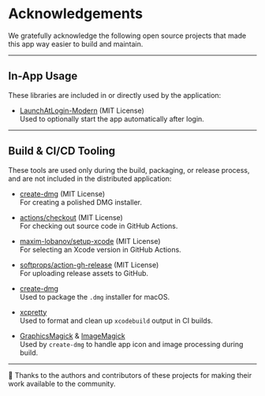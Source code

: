 # Acknowledgements

We gratefully acknowledge the following open source projects that made this app way easier to build and maintain.  

---

## In-App Usage
These libraries are included in or directly used by the application:

- [LaunchAtLogin-Modern](https://github.com/sindresorhus/LaunchAtLogin-Modern) (MIT License)  
  Used to optionally start the app automatically after login.  

---

## Build & CI/CD Tooling
These tools are used only during the build, packaging, or release process, and are not included in the distributed application:

- [create-dmg](https://github.com/sindresorhus/create-dmg) (MIT License)  
  For creating a polished DMG installer.  

- [actions/checkout](https://github.com/actions/checkout) (MIT License)  
  For checking out source code in GitHub Actions.  

- [maxim-lobanov/setup-xcode](https://github.com/maxim-lobanov/setup-xcode) (MIT License)  
  For selecting an Xcode version in GitHub Actions.  

- [softprops/action-gh-release](https://github.com/softprops/action-gh-release) (MIT License)  
  For uploading release assets to GitHub.
  
- [create-dmg](https://github.com/create-dmg/create-dmg)  
  Used to package the `.dmg` installer for macOS.

- [xcpretty](https://github.com/xcpretty/xcpretty)  
  Used to format and clean up `xcodebuild` output in CI builds.

- [GraphicsMagick](http://www.graphicsmagick.org/) & [ImageMagick](https://imagemagick.org/)  
  Used by `create-dmg` to handle app icon and image processing during build.  

---

🙏 Thanks to the authors and contributors of these projects for making their work available to the community.
